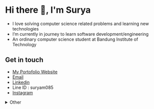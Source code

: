 
# Hi there 👋, I'm Surya
- I love solving computer science related problems and learning new technologies
- I’m currently in journey to learn software development/engineering
- An ordinary computer science student at Bandung Institute of Technology

## Get in touch
- <a href="https://kadeksuryam.github.io">My Portofolio Website</a>
- <a href="mailto:kadeksuryam@gmail.com">Email</a>
- <a href="https://linkedin.com/in/kadeksuryam/">Linkedin</a>
- Line ID : suryam085
- <a href="https://instagram.com/suryam1729/">Instagram</a>

<details>

<summary>Other</summary>

![GitHub Stats Card](https://github-readme-stats.vercel.app/api?username=kadeksuryam&show_icons=true)

</details>

